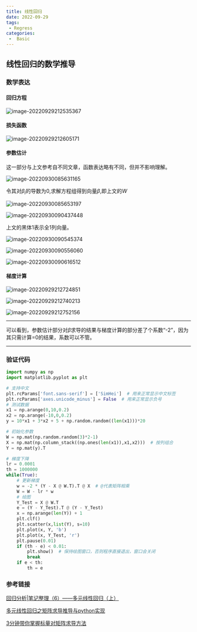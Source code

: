 ```yaml
---
title: 线性回归
date: 2022-09-29
tags:
 - Regress
categories:
 -  Basic
---
```


## 线性回归的数学推导

### 数学表达

#### 回归方程

![image-20220929212535367](http://imagebed.krins.cloud/api/image/6P282662.png)

#### 损失函数

![image-20220929212605171](http://imagebed.krins.cloud/api/image/XJLZND8N.png)

#### 参数估计

这一部分与上文参考自不同文章，函数表达略有不同，但并不影响理解。

![image-20220930085631165](http://imagebed.krins.cloud/api/image/J620866P.png)

令其对$\beta_i$的导数为0,求解方程组得到向量$\beta$,即上文的$W$

![image-20220930085653197](http://imagebed.krins.cloud/api/image/NZNPZ6N4.png)

![image-20220930090437448](http://imagebed.krins.cloud/api/image/8PN222LR.png)

上文的黑体1表示全1列向量。

![image-20220930090545374](http://imagebed.krins.cloud/api/image/4TH468F2.png)

![image-20220930090556060](http://imagebed.krins.cloud/api/image/404R0L0T.png)

![image-20220930090616512](http://imagebed.krins.cloud/api/image/86446X4N.png)

#### 梯度计算

![image-20220929212724851](http://imagebed.krins.cloud/api/image/LVRDHJ28.png)

![image-20220929212740213](http://imagebed.krins.cloud/api/image/64JD8J20.png)

![image-20220929212752156](http://imagebed.krins.cloud/api/image/00022R4R.png)

---

可以看到，参数估计部分对$\beta$求导的结果与梯度计算的部分差了个系数“-2”，因为其只需计算=0的结果，系数可以不管。

---

### 验证代码

```python
import numpy as np
import matplotlib.pyplot as plt

# 支持中文
plt.rcParams['font.sans-serif'] = ['SimHei']  # 用来正常显示中文标签
plt.rcParams['axes.unicode_minus'] = False  # 用来正常显示负号
# 测试数据
x1 = np.arange(0,10,0.2)
x2 = np.arange(-10,0,0.2)
y = 10*x1 + 3*x2 + 5 + np.random.random((len(x1)))*20

# 初始化参数
W = np.mat(np.random.random(3)*2-1)
X = np.mat(np.column_stack((np.ones(len(x1)),x1,x2)))  # 按列组合
Y = np.mat(y).T

# 梯度下降
lr = 0.0001
th = 1000000
while(True):
    # 更新梯度
    w = -2 * (Y - X @ W.T).T @ X  # @代表矩阵相乘
    W = W - lr * w
    # 绘图
    Y_Test = X @ W.T
    e = (Y - Y_Test).T @ (Y - Y_Test)    
    x = np.arange(len(Y)) + 1
    plt.clf()
    plt.scatter(x,list(Y), s=10)
    plt.plot(x, Y, 'b')
    plt.plot(x, Y_Test, 'r')
    plt.pause(0.01)
    if (th - e) < 0.01:
        plt.show()  # 保持绘图窗口，否则程序直接退出，窗口会关闭
        break
    if e < th:
        th = e

```

### 参考链接

[回归分析|笔记整理（6）——多元线性回归（上）](https://zhuanlan.zhihu.com/p/48541799)

[多元线性回归之矩阵求导推导与python实现](https://blog.csdn.net/qq_39545674/article/details/109630314)

[3分钟带你掌握标量对矩阵求导方法](https://mp.weixin.qq.com/s/txRNKUXMVKv3nm0jftqjRg)

